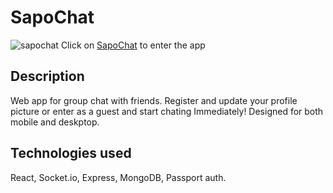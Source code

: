 # SapoChat

![sapochat](https://res.cloudinary.com/ddijwyj2m/image/upload/v1628202415/assetes-portfolio/bfcpqncvypgjj94jsvo8.jpg)
Click on [SapoChat](http://sapochat.herokuapp.com) to enter the app

## Description

Web app for group chat with friends.
Register and update your profile picture or enter as a guest and start chating Immediately!
Designed for both mobile and deskptop.

## Technologies used

React, Socket.io, Express, MongoDB, Passport auth.



